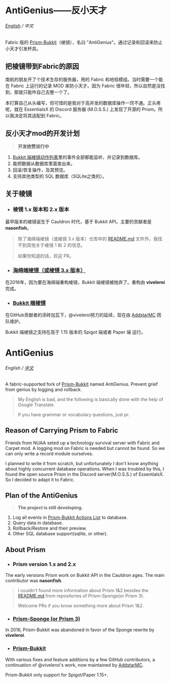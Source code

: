 # AntiGenius——反小天才

###### [English]( #AntiGenius ) / 中文

Fabric 版的 [Prism-Bukkit]( https://github.com/AddstarMC/Prism-Bukkit )（棱镜），名曰 "AntiGenius"。通过记录和回滚来防止小天才引发杯具。

## 把棱镜带到Fabric的原因

南航的朋友开了个技术生存的服务器，用的 Fabric 和地毯模组。当时需要一个能在 Fabric 上运行的记录 MOD 来防小天才。因为 Fabric 很年轻，所以自然是没找到，那就只能咋自己去整一个了。

本打算自己从头编写，但可惜的是我对于高并发的数据库操作一窍不通。正头疼呢，就在 EssentialsX 的 Discord 服务器 (M.O.S.S.) 上发现了开源的 Prism。所以我决定将其适配到 Fabric。

## 反小天才mod的开发计划

> **开发绝赞进行中**

1. [Bukkit 端棱镜动作列表]( https://github.com/AddstarMC/Prism-Bukkit )里的事件全部都能监听，并记录到数据库。
2. 能把数据从数据库里面查出来。
3. 回滚/恢复操作，及其预览。
4. 支持其他类型的 SQL 数据库（SQLite之类的）。

## 关于棱镜

* ### 棱镜 1.x 版本和 2.x 版本

最早版本的棱镜诞生于 Cauldron 时代，基于 Bukkit API。主要的贡献者是 **nasonfish**。
> 除了海绵端棱镜（或棱镜 3.x 版本）仓库中的 [README.md]( https://github.com/prism/Prism#prism-1x---2x ) 文件外，我找不到其他关于棱镜 1 和 2 的信息。
>
> 如果你知道的话，欢迎 PR。

* ### [海绵端棱镜（或棱镜 3.x 版本）]( https://github.com/prism/Prism )

在2016年，因为要在海绵端重构棱镜，Bukkit 端棱镜被抛弃了。重构由 **viveleroi** 完成。

* ### [Bukkit 端棱镜]( https://github.com/AddstarMC/Prism-Bukkit )

在GitHub贡献者的添砖加瓦下，@viveleroi努力的延续，现在由 [AddstarMC]( https://github.com/AddstarMC ) 团队维护。

Bukkit 端棱镜之支持在高于 1.15 版本的 Spigot 端或者 Paper 端 运行。

# AntiGenius

###### English / [中文]( #AntiGenius反小天才 )

A fabric-supported fork of [Prism-Bukkit]( https://github.com/AddstarMC/Prism-Bukkit ) named AntiGenius. Prevent grief
from genius by logging and rollback.
> My English is bad, and the following is basically done with the help of Google Translate.
>
> If you have grammar or vocabulary questions, just pr.

## Reason of Carrying Prism to Fabric

Friends from NUAA seted up a technology survival server with Fabric and Carpet mod. A logging mod on Fabric is needed
but cannot be found. So we can only write a record module ourselves.

I planned to write it from scratch, but unfortunately I don't know anything about highly concurrent database operations.
When I was troubled by this, I found the open source Prism in the Discord server(M.O.S.S.) of EssentialsX. So I decided
to adapt it to Fabric.

## Plan of the AntiGenius

> **The project is still developing.**

1. Log all events
   in [Prism-Bukkit Actions List](https://prism-bukkit.readthedocs.io/en/latest/commands/parameters.html#actions-list)
   to database.
2. Query data in database.
3. Rollback/Restore and their preview.
4. Other SQL database support(sqlite, or other).

## About Prism

* ### Prism version 1.x and 2.x

The early versions Prism work on Bukkit API in the Cauldron ages. The main contributor was **nasonfish**.
> I couldn't found more information about Prism 1&2 besides the [README.md]( https://github.com/prism/Prism#prism-1x---2x ) from repositories of Prism-Sponge(or Prism 3).
>
> Welcome PRs if you know something more about Prism 1&2.

* ### [Prism-Sponge (or Prism 3)]( https://github.com/prism/Prism )

In 2016, Prism-Bukkit was abandoned in favor of the Sponge rewrite by **viveleroi**.

* ### [Prism-Bukkit]( https://github.com/AddstarMC/Prism-Bukkit )

With various fixes and feature additions by a few GitHub contributors, a continuation of @viveleroi's work, now
maintained by [AddstarMC]( https://github.com/AddstarMC ).

Prism-Bukkit only support for Spigot/Paper 1.15+.